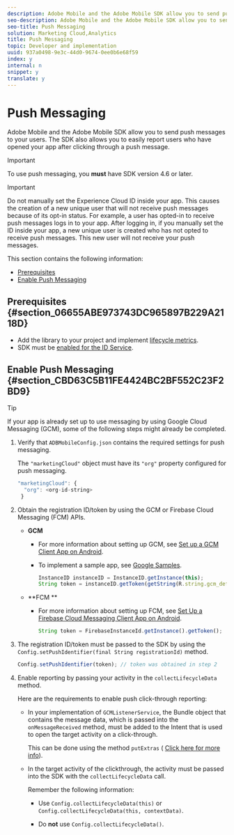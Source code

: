 ```yaml
---
description: Adobe Mobile and the Adobe Mobile SDK allow you to send push messages to your users. The SDK also allows you to easily report users who have opened your app after clicking through a push message.
seo-description: Adobe Mobile and the Adobe Mobile SDK allow you to send push messages to your users. The SDK also allows you to easily report users who have opened your app after clicking through a push message.
seo-title: Push Messaging
solution: Marketing Cloud,Analytics
title: Push Messaging
topic: Developer and implementation
uuid: 937a0498-9e3c-44d0-9674-0ee0b6e68f59
index: y
internal: n
snippet: y
translate: y
---
```


# Push Messaging

Adobe Mobile and the Adobe Mobile SDK allow you to send push messages to your users. The SDK also allows you to easily report users who have opened your app after clicking through a push message.

>[!IMPORTANT]
>
>To use push messaging, you **must** have SDK version 4.6 or later.

>[!IMPORTANT]
>
>Do not manually set the Experience Cloud ID inside your app. This causes the creation of a new unique user that will not receive push messages because of its opt-in status. For example, a user has opted-in to receive push messages logs in to your app. After logging in, if you manually set the ID inside your app, a new unique user is created who has not opted to receive push messages. This new user will not receive your push messages.

This section contains the following information:

* [Prerequisites](../../messaging_main/push_messaging/push_messaging.md#section_06655ABE973743DC965897B229A2118D) 
* [Enable Push Messaging](../../messaging_main/push_messaging/push_messaging.md#section_CBD63C5B11FE4424BC2BF552C23F2BD9)

## Prerequisites {#section_06655ABE973743DC965897B229A2118D}

* Add the library to your project and implement [lifecycle metrics](../../metrics.md#concept_77CA5CEB51D1418FB98EC7C044682A05). 
* SDK must be [enabled for the ID Service](https://marketing.adobe.com/resources/help/en_US/mobile/t_config_visitor.html).

## Enable Push Messaging {#section_CBD63C5B11FE4424BC2BF552C23F2BD9}

>[!TIP]
>
>If your app is already set up to use messaging by using Google Cloud Messaging (GCM), some of the following steps might already be completed.

1. Verify that `ADBMobileConfig.json` contains the required settings for push messaging.

   The `"marketingCloud"` object must have its `"org"` property configured for push messaging. 

   ```js
   "marketingCloud": { 
     "org": <org-id-string> 
    }
   ```

1. Obtain the registration ID/token by using the GCM or Firebase Cloud Messaging (FCM) APIs.

    * **GCM**

        * For more information about setting up GCM, see [Set up a GCM Client App on Android](https://developers.google.com/cloud-messaging/android/client). 
        * To implement a sample app, see [Google Samples](https://github.com/googlesamples/google-services/tree/master/android/gcm).

          ```js        
          InstanceID instanceID = InstanceID.getInstance(this); 
          String token = instanceID.getToken(getString(R.string.gcm_defaultSenderId), GoogleCloudMessaging.INSTANCE_ID_SCOPE, null);
          ```

    * **FCM **

        * For more information about setting up FCM, see [Set Up a Firebase Cloud Messaging Client App on Android](https://firebase.google.com/docs/cloud-messaging/android/client).

          ```js        
          String token = FirebaseInstanceId.getInstance().getToken();
          ```

1. The registration ID/token must be passed to the SDK by using the `Config.setPushIdentifier(final String registrationId)` method.

   ```js
   Config.setPushIdentifier(token); // token was obtained in step 2
   ```

1. Enable reporting by passing your activity in the `collectLifecycleData` method.

   Here are the requirements to enable push click-through reporting:

    * In your implementation of `GCMListenerService`, the Bundle object that contains the message data, which is passed into the `onMessageReceived` method, must be added to the Intent that is used to open the target activity on a click-through.

      This can be done using the method `putExtras` ( [Click here for more info](http://developer.android.com/reference/android/content/Intent.html#putExtras(android.os.Bundle))). 
    
    * In the target activity of the clickthrough, the activity must be passed into the SDK with the `collectLifecycleData` call.

      Remember the following information:

        * Use `Config.collectLifecycleData(this)` or `Config.collectLifecycleData(this, contextData)`. 
        
        * Do **not** use `Config.collectLifecycleData()`.

